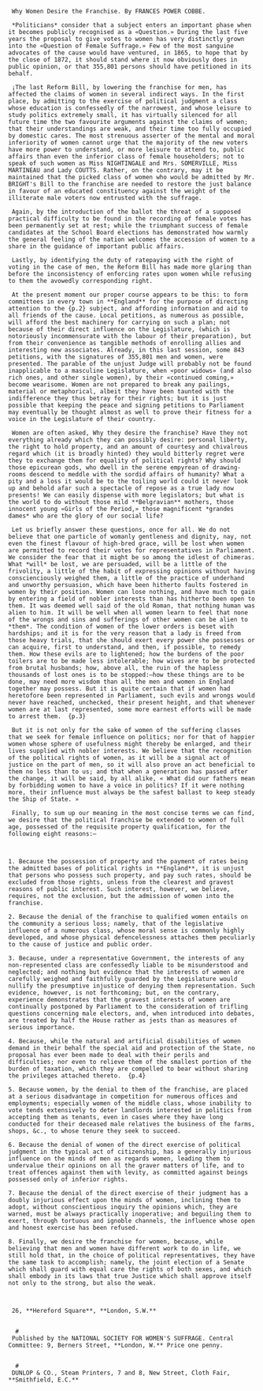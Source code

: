      Why Women Desire the Franchise. By FRANCES POWER COBBE. 
      
     *Politicians* consider that a subject enters an important phase when it becomes publicly recognised as a «Question.» During the last five years the proposal to give votes to women has very distinctly grown into the «Question of Female Suffrage.» Few of the most sanguine advocates of the cause would have ventured, in 1865, to hope that by the close of 1872, it should stand where it now obviously does in public opinion, or that 355,801 persons should have petitioned in its behalf.  
      
     ¡The last Reform Bill, by lowering the franchise for men, has affected the claims of women in several indirect ways. In the first place, by admitting to the exercise of political judgment a class whose education is confessedly of the narrowest, and whose leisure to study politics extremely small, it has virtually silenced for all future time the two favourite arguments against the claims of women; that their understandings are weak, and their time too fully occupied by domestic cares. The most strenuous asserter of the mental and moral inferiority of women cannot urge that the majority of the new voters have more power to understand, or more leisure to attend to, public affairs than even the inferior class of female householders; not to speak of such women as Miss NIGHTINGALE and Mrs. SOMERVILLE, Miss MARTINEAU and Lady COUTTS. Rather, on the contrary, may it be maintained that the picked class of women who would be admitted by Mr. BRIGHT's Bill to the franchise are needed to restore the just balance in favour of an educated constituency against the weight of the illiterate male voters now entrusted with the suffrage.  
      
     Again, by the introduction of the ballot the threat of a supposed practical difficulty to be found in the recording of female votes has been permanently set at rest; while the triumphant success of female candidates at the School Board elections has demonstrated how warmly the general feeling of the nation welcomes the accession of women to a share in the guidance of important public affairs.  
      
     Lastly, by identifying the duty of ratepaying with the right of voting in the case of men, the Reform Bill has made more glaring than before the inconsistency of enforcing rates upon women while refusing to them the avowedly corresponding right.  
      
     At the present moment our proper course appears to be this: to form committees in every town in **England** for the purpose of directing attention to the {p.2} subject, and affording information and aid to all friends of the cause. Local petitions, as numerous as possible, will afford the best machinery for carrying on such a plan; not because of their direct influence on the Legislature, (which is notoriously incommensurate with the labour of their preparation), but from their convenience as tangible methods of enrolling allies and interesting new associates. Already, in this last session, some 843 petitions, with the signatures of 355,801 men and women, were presented. The parable of the unjust Judge will probably not be found inapplicable to a masculine Legislature, when «poor widows» (and also rich ones, and other single women), by their «continued coming,» become wearisome. Women are not prepared to break any pailings, material or metaphorical, albeit they have been taunted with the indifference they thus betray for their rights; but it is just possible that keeping the peace and signing petitions to Parliament may eventually be thought almost as well to prove their fitness for a voice in the Legislature of their country.  
      
     Women are often asked, Why they desire the franchise? Have they not everything already which they can possibly desire: personal liberty, the right to hold property, and an amount of courtesy and chivalrous regard which (it is broadly hinted) they would bitterly regret were they to exchange them for equality of political rights? Why should those epicurean gods, who dwell in the serene empyrean of drawing‐rooms descend to meddle with the sordid affairs of humanity? What a pity and a loss it would be to the toiling world could it never look up and behold afar such a spectacle of repose as a true lady now presents! We can easily dispense with more legislators; but what is the world to do without those mild **Belgravian** mothers, those innocent young «Girls of the Period,» those magnificent *grandes dames* who are the glory of our social life?  
      
     Let us briefly answer these questions, once for all. We do not believe that one particle of womanly gentleness and dignity, nay, not even the finest flavour of high‐bred grace, will be lost when women are permitted to record their votes for representatives in Parliament. We consider the fear that it might be so among the idlest of chimeras. What *will* be lost, we are persuaded, will be a little of the frivolity, a little of the habit of expressing opinions without having conscienciously weighed them, a little of the practice of underhand and unworthy persuasion, which have been hitherto faults fostered in women by their position. Women can lose nothing, and have much to gain by entering a field of nobler interests than has hitherto been open to them. It was deemed well said of the old Roman, that nothing human was alien to him. It will be well when all women learn to feel that none of the wrongs and sins and sufferings of other women can be alien to *them*. The condition of women of the lower orders is beset with hardships; and it is for the very reason that a lady is freed from those heavy trials, that she should exert every power she possesses or can acquire, first to understand, and then, if possible, to remedy them. How these evils are to lightened; how the burdens of the poor toilers are to be made less intolerable; how wives are to be protected from brutal husbands; how, above all, the ruin of the hapless thousands of lost ones is to be stopped:—how these things are to be done, may need more wisdom than all the men and women in England together may possess. But it is quite certain that if women had heretofore been represented in Parliament, such evils and wrongs would never have reached, unchecked, their present height, and that whenever women are at last represented, some more earnest efforts will be made to arrest them.  {p.3} 
      
     But it is not only for the sake of women of the suffering classes that we seek for female influence on politics; nor for that of happier women whose sphere of usefulness might thereby be enlarged, and their lives supplied with nobler interests. We believe that the recognition of the political rights of women, as it will be a signal act of justice on the part of men, so it will also prove an act beneficial to them no less than to us; and that when a generation has passed after the change, it will be said, by all alike, « What did our fathers mean by forbidding women to have a voice in politics? If it were nothing more, their influence must always be the safest ballast to keep steady the Ship of State. »  
      
     Finally, to sum up our meaning in the most concise terms we can find, we desire that the political franchise be extended to women of full age, possessed of the requisite property qualification, for the following eight reasons:—  
      
     
      
    1. Because the possession of property and the payment of rates being the admitted bases of political rights in **England**, it is unjust that persons who possess such property, and pay such rates, should be excluded from those rights, unless from the clearest and gravest reasons of public interest. Such interest, however, we believe, requires, not the exclusion, but the admission of women into the franchise.  
      
    2. Because the denial of the franchise to qualified women entails on the community a serious loss; namely, that of the legislative influence of a numerous class, whose moral sense is commonly highly developed, and whose physical defencelessness attaches them peculiarly to the cause of justice and public order.  
      
    3. Because, under a representative Government, the interests of any non‐represented class are confessedly liable to be misunderstood and neglected; and nothing but evidence that the interests of women are carefully weighed and faithfully guarded by the Legislature would nullify the presumptive injustice of denying them representation. Such evidence, however, is not forthcoming; but, on the contrary, experience demonstrates that the gravest interests of women are continually postponed by Parliament to the consideration of trifling questions concerning male electors, and, when introduced into debates, are treated by half the House rather as jests than as measures of serious importance.  
      
    4. Because, while the natural and artificial disabilities of women demand in their behalf the special aid and protection of the State, no proposal has ever been made to deal with their perils and difficulties; nor even to relieve them of the smallest portion of the burden of taxation, which they are compelled to bear without sharing the privileges attached thereto.  {p.4} 
      
    5. Because women, by the denial to them of the franchise, are placed at a serious disadvantage in competition for numerous offices and employments; especially women of the middle class, whose inability to vote tends extensively to deter landlords interested in politics from accepting them as tenants, even in cases where they have long conducted for their deceased male relatives the business of the farms, shops, &c., to whose tenure they seek to succeed.  
      
    6. Because the denial of women of the direct exercise of political judgment in the typical act of citizenship, has a generally injurious influence on the minds of men as regards women, leading them to undervalue their opinions on all the graver matters of life, and to treat offences against them with levity, as committed against beings possessed only of inferior rights.  
      
    7. Because the denial of the direct exercise of their judgment has a doubly injurious effect upon the minds of women, inclining them to adopt, without conscientious inquiry the opinions which, they are warned, must be always practically inoperative; and beguiling them to exert, through tortuous and ignoble channels, the influence whose open and honest exercise has been refused.  
      
    8. Finally, we desire the franchise for women, because, while believing that men and women have different work to do in life, we still hold that, in the choice of political representatives, they have the same task to accomplish; namely, the joint election of a Senate which shall guard with equal care the rights of both sexes, and which shall embody in its laws that true Justice which shall approve itself not only to the strong, but also the weak.  
      
     
      
     26, **Hereford Square**, **London, S.W.** 
      
     
      #
     Published by the NATIONAL SOCIETY FOR WOMEN'S SUFFRAGE. Central Committee: 9, Berners Street, **London, W.** Price one penny. 
      
     
      #
     DUNLOP & CO., Steam Printers, 7 and 8, New Street, Cloth Fair, **Smithfield, E.C.** 
      
        